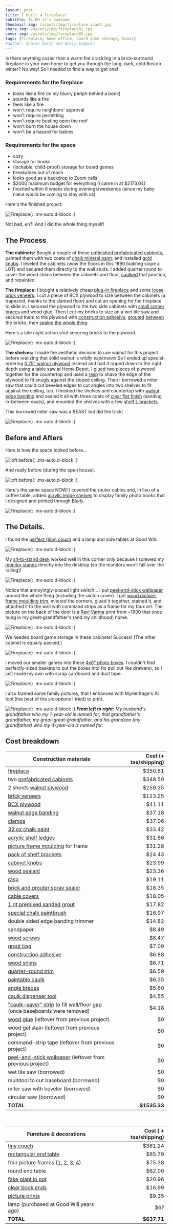 ```yaml
---
layout: post
title: I built a fireplace!
subtitle: TL;DR it's awesome
thumbnail-img: /assets/img/fireplace-icon2.jpg
share-img: /assets/img/fireplace01.jpg
cover-img: /assets/img/fireplace02.jpg
tags: [fireplace, home office, board game storage, books]
#author: Sharon Smith and Barry Simpson
---
```


Is there anything cozier than a warm fire crackling in a brick-surround fireplace in your own home to get you through the long, dark, cold Boston winter? 
No way! So I needed to find a way to get one!

### Requirements for the fireplace
* looks like a fire (in my blurry periph behind a book)
* sounds like a fire
* feels like a fire
* won't require neighbors' approval
* won't require permitting
* won't require busting open the roof
* won't burn the house down
* won't be a hazard for babies

### Requirements for the space
* cozy
* storage for books 
* (lockable, child-proof) storage for board games
* breakables out of reach
* looks good as a backdrop to Zoom calls
* $2000 maximum budget for everything (I came in at $2173.04)
* finished within 6 weeks during evenings/weekends (since my baby niece would be coming to stay with us)

Here's the finished project: 

![Fireplace](../assets/img/fireplace01.jpg){: .mx-auto.d-block :}

Not bad, eh?! And I did the whole thing myself! 

## The Process

**The cabinets:** Bought a couple of these [unfinished prefabricated cabinets](https://www.homedepot.com/p/Hampton-Bay-27-in-W-x-12-in-D-x-30-in-H-Assembled-Wall-Kitchen-Cabinet-in-Unfinished-with-Recessed-Panel-KW2730-UF/302969965), 
painted them with two coats of [chalk mineral paint](https://dixiebellepaint.com/caviar-chalk-mineral-paint/), and
installed [gold knobs](https://www.amazon.com/dp/B0BXNVQ17S/). I leveled the cabinets (wow the floors in this 1890 building slope a LOT) and secured them directly to the wall studs. 
I added quarter round to cover 
the wood shims between the cabinets and floor, [caulked](https://www.homedepot.com/p/DAP-ALEX-FLEX-10-1-oz-White-Premium-Molding-and-Trim-Sealant-18542/206034500) that junction, and repainted. 

**The fireplace:** I bought a relatively cheap [plug-in fireplace](https://www.amazon.com/PuraFlame-Western-Electric-Fireplace-Control/dp/B00R7347RU/) and some 
[loose brick veneers](https://shop.oldmillbuildingproducts.com/products/seaside). I cut a piece of BCX plywood to size between the cabinets 
(a trapezoid, thanks to the slanted floor) and cut an opening for the fireplace to slide in. I secured the plywood to the 
two side cabinets with [small corner braces](https://www.homedepot.com/p/Everbilt-2-in-Zinc-Plated-Double-Wide-Corner-Brace-2-Pack-15051/202033994) and wood glue. 
Then I cut my bricks to size on a wet tile saw and secured them to the plywood with
[construction adhesive](https://www.homedepot.com/p/Loctite-Power-Grab-Heavy-Duty-Instant-Grab-9-oz-Latex-Construction-Adhesive-White-Cartridge-each-2032666/206432103), 
[grouted](https://www.homedepot.com/p/Custom-Building-Products-SimpleGrout-09-Natural-Gray-1-qt-Pre-Mixed-Grout-PMG09QT/100676322) 
[between](https://www.homedepot.com/p/Anvil-Grout-Bag-57542/300997951) the bricks, then [sealed the whole thing](https://www.homedepot.com/p/Custom-Building-Products-SimpleSealer-165-Delorean-Gray-1-qt-Premixed-Sealer-TLPS24Z/202919172).

Here's a late night action shot securing bricks to the plywood.

![Fireplace](../assets/img/fireplace10.jpg){: .mx-auto.d-block :}

**The shelves:** I made the aesthetic decision to use walnut for this project before realizing that solid walnut is *wildly expensive!* 
So I ended up special-ordering 
[0.75" walnut plywood](https://www.homedepot.com/p/Columbia-Forest-Products-3-4-in-x-2-ft-x-8-ft-PureBond-Walnut-Plywood-Project-Panel-Free-Custom-Cut-Available-2344/204635489) 
instead and had it ripped down to the right depth using a table saw at Home Depot.
I [glued](https://www.homedepot.com/p/Titebond-III-16-oz-Ultimate-Wood-Glue-1414/100522343) 
two pieces of plywood together for the countertop and used a [rasp](https://www.rockler.com/4-way-shoe-rasp) to shave the edge of the plywood to fit snugly against the sloped ceiling. 
Then I borrowed a miter saw that could cut beveled edges to cut angles into two shelves to fit against the ceiling, too. 
I finished the shelves and countertop with [walnut edge banding](https://www.rockler.com/2-x-25-pre-glued-edge-banding-walnut) and sealed it all with three coats of 
[clear flat finish](https://www.rockler.com/general-finishes-high-performance-water-based-top-coat-flat) (sanding in-between coats), and mounted the shelves with a 
few [shelf L brackets](https://www.amazon.com/gp/product/B08QFVZXL8/). 

This borrowed miter saw was a BEAST but did the trick!

![Fireplace](../assets/img/fireplace11.jpg){: .mx-auto.d-block :}

## Before and Afters

Here is how the space looked before...

![loft before](../assets/img/fireplace-before1.jpg){: .mx-auto.d-block :}

And really before (during the open house).

![loft before](../assets/img/fireplace-before2.jpg){: .mx-auto.d-block :}

Here's the same space NOW! I covered the router cables and, in lieu of a coffee table, added 
[acrylic ledge shelves](https://www.amazon.com/gp/product/B081RVTZVB/) to display family photo books that I designed and printed through [Blurb](https://www.blurb.com/).

![Fireplace](../assets/img/fireplace04.jpg){: .mx-auto.d-block :}

## The Details.

I found the [perfect (tiny) couch](https://www.wayfair.com/furniture/pdp/corrigan-studio-alverce-58-square-arm-loveseat-w006875006.html) and a lamp and side tables at Good Will.

![Fireplace](../assets/img/fireplace12.jpg){: .mx-auto.d-block :}

My [sit-to-stand desk](https://www.imovr.com/studio470-electric-standing-desk-base.html) worked well in this corner 
only because I screwed my [monitor stands](https://www.amazon.com/gp/product/B09LCL9JHS/) directly into the desktop (so the monitors won't fall over the railing)!

![Fireplace](../assets/img/fireplace05.jpg){: .mx-auto.d-block :}

Notice that annoyingly-placed light switch... I put [peel-and-stick wallpaper](https://www.wayfair.com/decor-pillows/pdp/millwood-pines-wunsch-birch-18-l-x-205-w-peel-and-stick-wallpaper-roll-mxwx1133.html) 
around the whole thing (including the switch cover). I got [wood picture-frame moulding trim](https://www.homedepot.com/p/HOUSE-OF-FARA-3-4-in-x-3-4-in-x-96-in-Hardwood-Picture-Frame-Moulding-3U/204296123), mitered the corners, glued it together, stained it, and attached it to the wall with command strips as a frame for my faux art. 
The picture on the back of the door is a [Ravi Varma](https://en.wikipedia.org/wiki/Raja_Ravi_Varma) print from ~1900 that once hung in my great-grandfather's (and my childhood) home.

![Fireplace](../assets/img/fireplace06.jpg){: .mx-auto.d-block :}

We needed board game storage in these cabinets! Success! (The other cabinet is equally packed.)

![Fireplace](../assets/img/fireplace07.jpg){: .mx-auto.d-block :}

I moved our smaller games into these [4x6" photo boxes](https://www.amazon.com/dp/B00GLQX3CO). I couldn't find perfectly-sized baskets to put the boxes into (to pull out like drawers), so I just made my own with scrap cardboard and duct tape.

![Fireplace](../assets/img/fireplace08.jpg){: .mx-auto.d-block :}

I also framed some family pictures, that I enhanced with MyHeritage's AI tool (the best of the six options I tried) to print.

![Fireplace](../assets/img/fireplace09.jpg){: .mx-auto.d-block :}
***From left to right:** My husband's grandfather who my 1-year-old is named for, that grandfather's grandfather, my great-great-grandfather, and his grandson (my grandfather) who my 4-year-old is named for.*

## Cost breakdown

| Construction materials | Cost (+ tax/shipping) | 
| --- | ---: | 
| [fireplace](https://www.amazon.com/PuraFlame-Western-Electric-Fireplace-Control/dp/B00R7347RU/) | $350.61 |
| two [prefabricated cabinets](https://www.homedepot.com/p/Hampton-Bay-27-in-W-x-12-in-D-x-30-in-H-Assembled-Wall-Kitchen-Cabinet-in-Unfinished-with-Recessed-Panel-KW2730-UF/302969965) | $348.50 |
| 2 sheets [walnut plywood](https://www.homedepot.com/p/Columbia-Forest-Products-3-4-in-x-2-ft-x-8-ft-PureBond-Walnut-Plywood-Project-Panel-Free-Custom-Cut-Available-2344/204635489) | $259.25 |
| [brick veneers](https://shop.oldmillbuildingproducts.com/products/seaside) | $123.25 |
| [BCX plywood](https://www.homedepot.com/p/Handprint-23-32-in-x-4-ft-x-4-ft-BCX-Sanded-Plywood-Actual-0-703-in-x-47-75-in-x-47-75-in-211799/205723975) | $41.11 |
| [walnut edge banding](https://www.rockler.com/2-x-25-pre-glued-edge-banding-walnut) | $37.18 |
| [clamps](https://www.homedepot.com/p/DEWALT-Trigger-Clamp-Set-6-Piece-DWHT83200D/315634040) | $37.06 |
| [32 oz chalk paint](https://dixiebellepaint.com/caviar-chalk-mineral-paint/) | $33.42 |
| [acrylic shelf ledges](https://www.amazon.com/gp/product/B081RVTZVB/) | $31.86 |
| [picture frame moulding](https://www.homedepot.com/p/HOUSE-OF-FARA-3-4-in-x-3-4-in-x-96-in-Hardwood-Picture-Frame-Moulding-3U/204296123) for frame | $31.28 |
| [pack of shelf brackets](https://www.amazon.com/gp/product/B08QFVZXL8/) | $24.43 |
| [cabinet knobs](https://www.amazon.com/dp/B0BXNVQ17S/) | $23.99 |
| [wood sealant](https://www.rockler.com/general-finishes-high-performance-water-based-top-coat-flat) | $23.36 |
| [rasp](https://www.rockler.com/4-way-shoe-rasp) | $19.11 |
| [brick and grouter spray sealer](https://www.homedepot.com/p/Custom-Building-Products-SimpleSealer-165-Delorean-Gray-1-qt-Premixed-Sealer-TLPS24Z/202919172) | $18.35 |
| [cable covers](https://www.amazon.com/gp/product/B07RZQXRQK) | $18.05 |
| [1 qt premixed sanded grout](https://www.homedepot.com/p/Custom-Building-Products-SimpleGrout-09-Natural-Gray-1-qt-Pre-Mixed-Grout-PMG09QT/100676322) | $17.82 |
| [special chalk paintbrush](https://www.amazon.com/gp/product/B07CQ8G86Z) | $16.97 |
| double sided edge banding trimmer | $14.82 |
| sandpaper | $8.49 |
| [wood screws](https://www.supplyworks.com/Sku/204275495/everbilt-8-x-1-in-zinc-plated-phillips-flat-head-wood-screw-100-pack-887480018226-801822)| $8.47 |
| [grout bag](https://www.homedepot.com/p/Anvil-Grout-Bag-57542/300997951) | $7.09 |
| [construction adhesive](https://www.homedepot.com/p/Loctite-Power-Grab-Heavy-Duty-Instant-Grab-9-oz-Latex-Construction-Adhesive-White-Cartridge-each-2032666/206432103) | $6.88 |
| [wood shims](https://www.homedepot.com/p/8-in-Pine-Shims-12-Pack-WSSHW08/300723328) | $6.71 |
| [quarter-round trim](https://www.homedepot.com/p/Kelleher-11-16-in-x-11-16-in-MDF-Pre-Finished-White-Quarter-Round-Molding-FE331A/203446331) | $6.59 |
| [paintable caulk](https://www.homedepot.com/p/DAP-ALEX-FLEX-10-1-oz-White-Premium-Molding-and-Trim-Sealant-18542/206034500) | $6.35 |
| [angle braces](https://www.homedepot.com/p/Everbilt-2-in-Zinc-Plated-Double-Wide-Corner-Brace-2-Pack-15051/202033994) | $5.60 |
| [caulk dispenser tool](https://www.homedepot.com/p/Anvil-10-oz-Drip-Free-Smooth-Rod-Caulk-Gun-HD-109T1/315070926) | $4.55 |
| ["caulk-saver" strip](https://www.homedepot.com/p/Frost-King-0-375-in-x-20-in-Grey-Poly-Foam-Tape-Weatherstrip-Caulk-Saver-C21H/100067266) to fill wall/floor gap (once baseboards were removed) | $4.18 |
| [wood glue](https://www.homedepot.com/p/Titebond-III-16-oz-Ultimate-Wood-Glue-1414/100522343) (leftover from previous project) | $0 |
| wood gel stain (leftover from previous project) | $0 |
| command-strip tape (leftover from previous project) | $0 |
| [peel-and-stick wallpaper](https://www.wayfair.com/decor-pillows/pdp/millwood-pines-wunsch-birch-18-l-x-205-w-peel-and-stick-wallpaper-roll-mxwx1133.html) (leftover from previous project) | $0 | 
| wet tile saw (borrowed) | $0 |
| multitool to cut baseboard (borrowed) | $0 |
| miter saw with beveler (borrowed) | $0 |
| circular saw (borrowed) | $0 |
| **TOTAL** | **$1535.33** |

<br>

| Furniture & decorations | Cost ( + tax/shipping) | 
| --- | ---: |
| [tiny couch](https://www.wayfair.com/furniture/pdp/corrigan-studio-alverce-58-square-arm-loveseat-w006875006.html) | $361.24 |
| [rectangular end table](https://www.amazon.com/gp/product/B08BJDR5XN) | $85.79 |
| four picture frames ([1](https://www.amazon.com/gp/product/B0B3N9SYRX), [2](https://www.amazon.com/gp/product/B07RHYHZJY), [3](https://www.amazon.com/gp/product/B0BF5G1FT4), [4](https://www.amazon.com/gp/product/B07QWSPND9)) | $75.38 |
| round end table | $62.00 |
| [fake plant in pot](https://www.amazon.com/gp/product/B0928L6SJQ) | $20.96 |
| [clear book ends](https://www.amazon.com/gp/product/B08DD521S1) | $16.99 |
| [picture prints](https://www.mpix.com/) | $9.35 |
| lamp (purchased at Good Will years ago) | $6? |
| **TOTAL** | **$637.71** |
